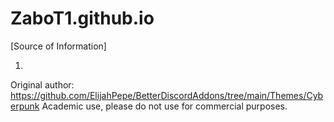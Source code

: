 # ZaboT1.github.io


[Source of Information]

1. 
Original author:
https://github.com/ElijahPepe/BetterDiscordAddons/tree/main/Themes/Cyberpunk
Academic use, please do not use for commercial purposes.
